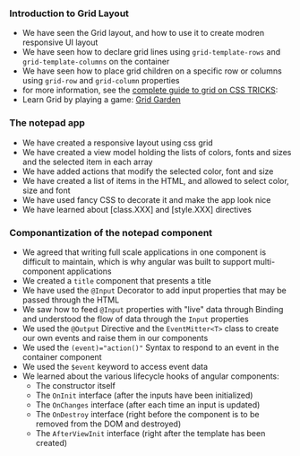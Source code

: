 ### Introduction to Grid Layout
* We have seen the Grid layout, and how to use it to create modren responsive UI layout
* We have seen how to declare grid lines using `grid-template-rows` and `grid-template-columns` on the container
* We have seen how to place grid children on a specific row or columns using `grid-row` and `grid-column` properties
* for more information, see the [complete guide to grid on CSS TRICKS](https://css-tricks.com/snippets/css/complete-guide-grid/): 
* Learn Grid by playing a game: [Grid Garden](https://cssgridgarden.com/)

### The notepad app
* We have created a responsive layout using css grid
* We have created a view model holding the lists of colors, fonts and sizes and the selected item in each array
* We have added actions that modify the selected color, font and size
* We have created a list of items in the HTML, and allowed to select color, size and font
* We have used fancy CSS to decorate it and make the app look nice
* We have learned about [class.XXX] and [style.XXX] directives

### Componantization of the notepad component
* We agreed that writing full scale applications in one component is difficult to maintain, which is why angular was built to support multi-component applications
* We created a `title` component that presents a title
* We have used the `@Input` Decorator to add input properties that may be passed through the HTML
* We saw how to feed `@Input` properties with "live" data through Binding and understood the flow of data through the `Input` properties
* We used the `@Output` Directive and the `EventMitter<T>` class to create our own events and raise them in our components
* We used the `(event)="action()"` Syntax to respond to an event in the container component
* We used the `$event` keyword to access event data
* We learned about the various lifecycle hooks of angular components:
  * The constructor itself
  * The `OnInit` interface (after the inputs have been initialized)
  * The `OnChanges` interface (after each time an input is updated)
  * The `OnDestroy` interface (right before the component is to be removed from the DOM and destroyed)
  * The `AfterViewInit` interface (right after the template has been created)

